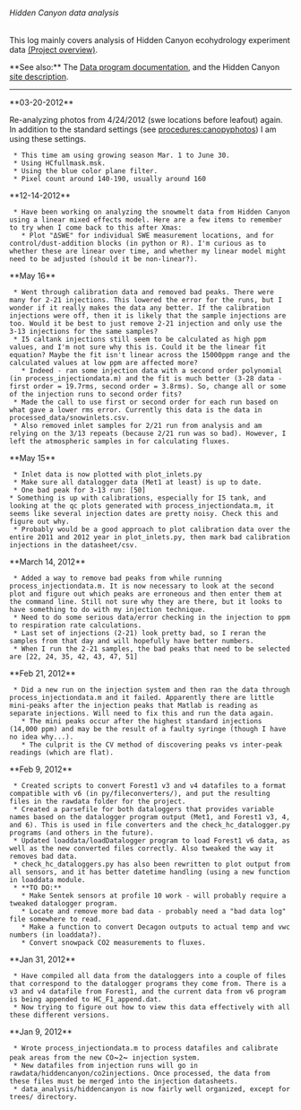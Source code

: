 ###### Hidden Canyon data analysis

This log mainly covers analysis of Hidden Canyon ecohydrology experiment
data [(Project overview)](hc_ecohydrology:overview).

 **See also:\*\* The [Data program
        documentation](hc_ecohydrology:programdocs), and the
        Hidden Canyon [site
        description](hiddencanyon:sitedescription).

------------------------------------------------------------------------

 **03-20-2012\*\*

Re-analyzing photos from 4/24/2012 (swe locations before leafout) again.
In addition to the standard settings (see <procedures:canopyphotos>) I
am using these settings.

` * This time am using growing season Mar. 1 to June 30.`\
` * Using HCfullmask.msk.`\
` * Using the blue color plane filter.`\
` * Pixel count around 140-190, usually around 160`

 **12-14-2012\*\*

` * Have been working on analyzing the snowmelt data from Hidden Canyon using a linear mixed effects model. Here are a few items to remember to try when I come back to this after Xmas:`\
`   * Plot "ΔSWE" for individual SWE measurement locations, and for control/dust-addition blocks (in python or R). I'm curious as to whether these are linear over time, and whether my linear model might need to be adjusted (should it be non-linear?).`

 **May 16\*\*

` * Went through calibration data and removed bad peaks. There were many for 2-21 injections. This lowered the error for the runs, but I wonder if it really makes the data any better. If the calibration injections were off, then it is likely that the sample injections are too. Would it be best to just remove 2-21 injection and only use the 3-13 injections for the same samples?`\
` * I5 caltank injections still seem to be calculated as high ppm values, and I'm not sure why this is. Could it be the linear fit equation? Maybe the fit isn't linear across the 15000ppm range and the calculated values at low ppm are affected more?`\
`   * Indeed - ran some injection data with a second order polynomial (in process_injectiondata.m) and the fit is much better (3-28 data - first order = 19.7rms, second order = 3.8rms). So, change all or some of the injection runs to second order fits?`\
` * Made the call to use first or second order for each run based on what gave a lower rms error. Currently this data is the data in processed_data/snowinlets.csv.`\
` * Also removed inlet samples for 2/21 run from analysis and am relying on the 3/13 repeats (because 2/21 run was so bad). However, I left the atmospheric samples in for calculating fluxes.`

 **May 15\*\*

` * Inlet data is now plotted with plot_inlets.py`\
` * Make sure all datalogger data (Met1 at least) is up to date.`\
` * One bad peak for 3-13 run: [50]`\
` * Something is up with calibrations, especially for I5 tank, and looking at the qc plots generated with process_injectiondata.m, it seems like several injection dates are pretty noisy. Check this and figure out why. `\
` * Probably would be a good approach to plot calibration data over the entire 2011 and 2012 year in plot_inlets.py, then mark bad calibration injections in the datasheet/csv.`

 **March 14, 2012\*\*

` * Added a way to remove bad peaks from while running process_injectiondata.m. It is now necessary to look at the second plot and figure out which peaks are erroneous and then enter them at the command line. Still not sure why they are there, but it looks to have something to do with my injection technique.`\
` * Need to do some serious data/error checking in the injection to ppm to respiration rate calculations.`\
` * Last set of injections (2-21) look pretty bad, so I reran the samples from that day and will hopefully have better numbers.`\
` * When I run the 2-21 samples, the bad peaks that need to be selected are [22, 24, 35, 42, 43, 47, 51]`

 **Feb 21, 2012\*\*

` * Did a new run on the injection system and then ran the data through process_injectiondata.m and it failed. Apparently there are little mini-peaks after the injection peaks that Matlab is reading as separate injections. Will need to fix this and run the data again.`\
`   * The mini peaks occur after the highest standard injections (14,000 ppm) and may be the result of a faulty syringe (though I have no idea why...).`\
`   * The culprit is the CV method of discovering peaks vs inter-peak readings (which are flat).`

 **Feb 9, 2012\*\*

` * Created scripts to convert Forest1 v3 and v4 datafiles to a format compatible with v6 (in py/fileconverters/), and put the resulting files in the rawdata folder for the project.`\
` * Created a parsefile for both dataloggers that provides variable names based on the datalogger program output (Met1, and Forest1 v3, 4, and 6). This is used in file converters and the check_hc_datalogger.py programs (and others in the future).`\
` * Updated loaddata/loadDatalogger program to load Forest1 v6 data, as well as the new converted files correctly. Also tweaked the way it removes bad data.`\
` * check_hc_dataloggers.py has also been rewritten to plot output from all sensors, and it has better datetime handling (using a new function in loaddata module.`\
` * **TO DO:**`\
`   * Make Sentek sensors at profile 10 work - will probably require a tweaked datalogger program.`\
`   * Locate and remove more bad data - probably need a "bad data log" file somewhere to read.`\
`   * Make a function to convert Decagon outputs to actual temp and vwc numbers (in loaddata?).`\
`   * Convert snowpack CO2 measurements to fluxes.`

 **Jan 31, 2012\*\*

` * Have compiled all data from the dataloggers into a couple of files that correspond to the datalogger programs they come from. There is a v3 and v4 datafile from Forest1, and the current data from v6 program is being appended to HC_F1_append.dat.`\
` * Now trying to figure out how to view this data effectively with all these different versions.`

 **Jan 9, 2012\*\*

` * Wrote process_injectiondata.m to process datafiles and calibrate peak areas from the new CO`~`2`~` injection system.`\
` * New datafiles from injection runs will go in rawdata/hiddencanyon/co2injections. Once processed, the data from these files must be merged into the injection datasheets.`\
` * data_analysis/hiddencanyon is now fairly well organized, except for trees/ directory.`
